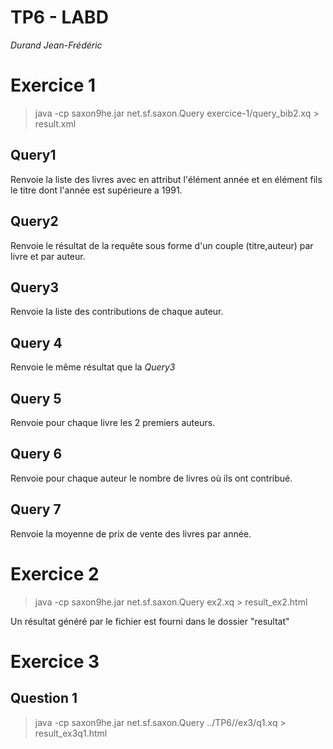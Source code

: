 # TP6 - LABD
*Durand Jean-Frédéric*

# Exercice 1

> java -cp saxon9he.jar net.sf.saxon.Query exercice-1/query_bib2.xq > result.xml


## Query1

Renvoie la liste des livres avec en attribut l'élément année et en élément fils le titre dont l'année est supérieure a 1991.

## Query2

Renvoie le résultat de la requête sous forme d'un couple (titre,auteur) par livre et par auteur.

## Query3

Renvoie la liste des contributions de chaque auteur.


## Query 4

Renvoie le même résultat que la *Query3*

## Query 5

Renvoie pour chaque livre les 2 premiers auteurs.

## Query 6

Renvoie pour chaque auteur le nombre de livres où ils ont contribué.

## Query 7

Renvoie la moyenne de prix de vente des livres par année.


# Exercice 2

> java -cp saxon9he.jar net.sf.saxon.Query ex2.xq > result_ex2.html

Un résultat généré par le fichier est fourni dans le dossier "resultat"


# Exercice 3

## Question 1

> java -cp saxon9he.jar net.sf.saxon.Query ../TP6//ex3/q1.xq > result_ex3q1.html

